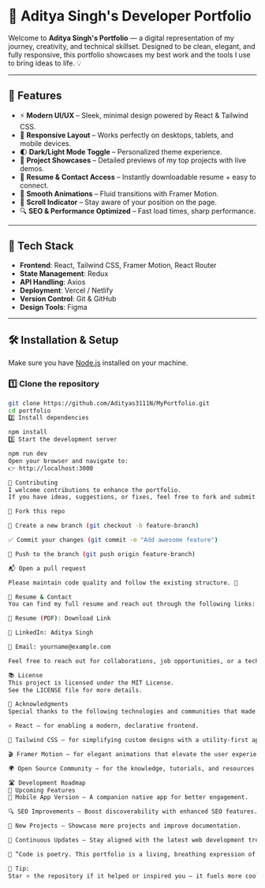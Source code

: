 # 🚀 Aditya Singh's Developer Portfolio

Welcome to **Aditya Singh's Portfolio** — a digital representation of my journey, creativity, and technical skillset. Designed to be clean, elegant, and fully responsive, this portfolio showcases my best work and the tools I use to bring ideas to life. 💡

---

## 🌟 Features

- ⚡ **Modern UI/UX** – Sleek, minimal design powered by React & Tailwind CSS.
- 📱 **Responsive Layout** – Works perfectly on desktops, tablets, and mobile devices.
- 🌓 **Dark/Light Mode Toggle** – Personalized theme experience.
- 📂 **Project Showcases** – Detailed previews of my top projects with live demos.
- 📄 **Resume & Contact Access** – Instantly downloadable resume + easy to connect.
- 🚀 **Smooth Animations** – Fluid transitions with Framer Motion.
- 🧭 **Scroll Indicator** – Stay aware of your position on the page.
- 🔍 **SEO & Performance Optimized** – Fast load times, sharp performance.

---

## 🔧 Tech Stack

- **Frontend**: React, Tailwind CSS, Framer Motion, React Router
- **State Management**: Redux
- **API Handling**: Axios
- **Deployment**: Vercel / Netlify
- **Version Control**: Git & GitHub
- **Design Tools**: Figma

---

## 🛠 Installation & Setup

Make sure you have [Node.js](https://nodejs.org/) installed on your machine.

### 1️⃣ Clone the repository

```bash
git clone https://github.com/Adityas3111N/MyPortfolio.git
cd portfolio
2️⃣ Install dependencies

npm install
3️⃣ Start the development server

npm run dev
Open your browser and navigate to:
👉 http://localhost:3000

🤝 Contributing
I welcome contributions to enhance the portfolio.
If you have ideas, suggestions, or fixes, feel free to fork and submit a pull request:

🍴 Fork this repo

🔧 Create a new branch (git checkout -b feature-branch)

✅ Commit your changes (git commit -m "Add awesome feature")

🚀 Push to the branch (git push origin feature-branch)

📬 Open a pull request

Please maintain code quality and follow the existing structure. 🙏

📄 Resume & Contact
You can find my full resume and reach out through the following links:

📑 Resume (PDF): Download Link

💼 LinkedIn: Aditya Singh

📧 Email: yourname@example.com

Feel free to reach out for collaborations, job opportunities, or a tech conversation. 🚀

📚 License
This project is licensed under the MIT License.
See the LICENSE file for more details.

🙏 Acknowledgments
Special thanks to the following technologies and communities that made this project possible:

⚛️ React – for enabling a modern, declarative frontend.

🌿 Tailwind CSS – for simplifying custom designs with a utility-first approach.

🎬 Framer Motion – for elegant animations that elevate the user experience.

🌍 Open Source Community – for the knowledge, tutorials, and resources shared by the tech world.

🛣️ Development Roadmap
🔮 Upcoming Features
📱 Mobile App Version – A companion native app for better engagement.

🔍 SEO Improvements – Boost discoverability with enhanced SEO features.

🧠 New Projects – Showcase more projects and improve documentation.

🔄 Continuous Updates – Stay aligned with the latest web development trends.

💬 “Code is poetry. This portfolio is a living, breathing expression of mine.” – Aditya Singh

🌟 Tip:
Star ⭐ the repository if it helped or inspired you — it fuels more cool projects!

